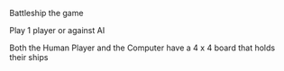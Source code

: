 Battleship the game

Play 1 player or against AI

Both the Human Player and the Computer have a 4 x 4 board that holds their ships

